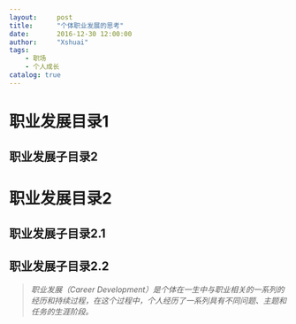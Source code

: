 ```yaml
---
layout:     post
title:      "个体职业发展的思考"
date:       2016-12-30 12:00:00
author:     "Xshuai"
tags:
    - 职场
    - 个人成长
catalog: true
---
```

# 职业发展目录1

## 职业发展子目录2

# 职业发展目录2

## 职业发展子目录2.1

## 职业发展子目录2.2


> *职业发展（Career Development）是个体在一生中与职业相关的一系列的经历和持续过程，在这个过程中，个人经历了一系列具有不同问题、主题和任务的生涯阶段。*
